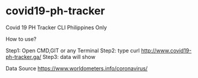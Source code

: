 # covid19-ph-tracker
Covid 19 PH Tracker CLI Philippines Only

How to use?

Step1: Open CMD,GIT or any Terminal
Step2: type curl http://www.covid19-ph-tracker.ga/
Step3: data will show

Data Source https://www.worldometers.info/coronavirus/

